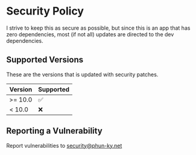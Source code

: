 # Security Policy

I strive to keep this as secure as possible, but since this is an app that has zero dependencies, most (if not all) updates are directed to the dev dependencies.

## Supported Versions

These are the versions that is updated with security patches.

| Version | Supported          |
| ------- | ------------------ |
| >= 10.0 | :white_check_mark: |
| < 10.0  | :x:                |

## Reporting a Vulnerability

Report vulnerabilities to <security@phun-ky.net>
